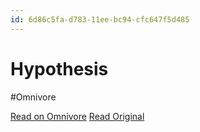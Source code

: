 ```yaml
---
id: 6d86c5fa-d783-11ee-bc94-cfc647f5d485
---
```


# Hypothesis
#Omnivore

[Read on Omnivore](https://omnivore.app/me/hypothesis-18df8408f89)
[Read Original](https://hypothes.is/a/qXa96td-Ee6Swg8tb2kFrA)

